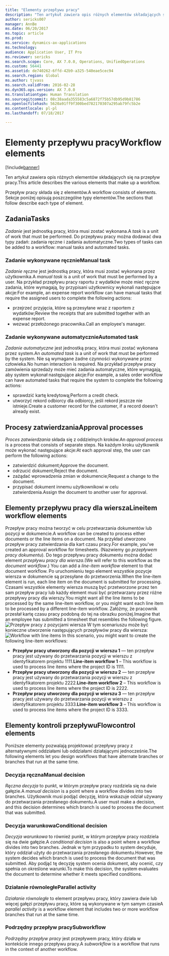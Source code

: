 ```yaml
---
title: "Elementy przepływu pracy"
description: "Ten artykuł zawiera opis różnych elementów składających się na przepływ pracy."
author: sericks007
manager: AnnBe
ms.date: 06/20/2017
ms.topic: article
ms.prod: 
ms.service: dynamics-ax-applications
ms.technology: 
audience: Application User, IT Pro
ms.reviewer: sericks
ms.search.scope: Core, AX 7.0.0, Operations, UnifiedOperations
ms.custom: 56441
ms.assetid: de740262-6ffd-42b9-a325-540eae5cec94
ms.search.region: Global
ms.author: tjvass
ms.search.validFrom: 2016-02-28
ms.dyn365.ops.version: AX 7.0.0
ms.translationtype: Human Translation
ms.sourcegitcommit: 08c38aada355583c5a6872f75b57db95d9b81786
ms.openlocfilehash: 5620a91ff9f300bed782170307a295ab79fc5b2e
ms.contentlocale: pl-pl
ms.lasthandoff: 07/18/2017

---
```


# <a name="workflow-elements"></a><span data-ttu-id="10c66-103">Elementy przepływu pracy</span><span class="sxs-lookup"><span data-stu-id="10c66-103">Workflow elements</span></span>

[!include[banner](../includes/banner.md)]


<span data-ttu-id="10c66-104">Ten artykuł zawiera opis różnych elementów składających się na przepływ pracy.</span><span class="sxs-lookup"><span data-stu-id="10c66-104">This article describes the various elements that make up a workflow.</span></span>

<span data-ttu-id="10c66-105">Przepływ pracy składa się z elementów.</span><span class="sxs-lookup"><span data-stu-id="10c66-105">A workflow consists of elements.</span></span> <span data-ttu-id="10c66-106">Sekcje poniżej opisują poszczególne typy elementów.</span><span class="sxs-lookup"><span data-stu-id="10c66-106">The sections that follow describe each type of element.</span></span>

## <a name="tasks"></a><span data-ttu-id="10c66-107">Zadania</span><span class="sxs-lookup"><span data-stu-id="10c66-107">Tasks</span></span>
<span data-ttu-id="10c66-108">*Zadanie* jest jednostką pracy, która musi zostać wykonana.</span><span class="sxs-lookup"><span data-stu-id="10c66-108">A *task* is a unit of work that must be performed.</span></span> <span data-ttu-id="10c66-109">Do przepływu pracy można dodawać dwa typy zadań: zadania ręczne i zadania automatyczne.</span><span class="sxs-lookup"><span data-stu-id="10c66-109">Two types of tasks can be added to a workflow: manual tasks and automated tasks.</span></span>

### <a name="manual-task"></a><span data-ttu-id="10c66-110">Zadanie wykonywane ręcznie</span><span class="sxs-lookup"><span data-stu-id="10c66-110">Manual task</span></span>

<span data-ttu-id="10c66-111">*Zadanie ręczne* jest jednostką pracy, która musi zostać wykonana przez użytkownika.</span><span class="sxs-lookup"><span data-stu-id="10c66-111">A *manual task* is a unit of work that must be performed by a user.</span></span> <span data-ttu-id="10c66-112">Na przykład przepływu pracy raportu z wydatków może mieć ręczne zadania, które wymagają, by przypisani użytkownicy wykonali następujące akcje:</span><span class="sxs-lookup"><span data-stu-id="10c66-112">For example, an expense report workflow can have manual tasks that require the assigned users to complete the following actions:</span></span>

-   <span data-ttu-id="10c66-113">przejrzeć przyjęcia, które są przesyłane wraz z raportem z wydatków;</span><span class="sxs-lookup"><span data-stu-id="10c66-113">Review the receipts that are submitted together with an expense report.</span></span>
-   <span data-ttu-id="10c66-114">wezwać przełożonego pracownika.</span><span class="sxs-lookup"><span data-stu-id="10c66-114">Call an employee's manager.</span></span>

### <a name="automated-task"></a><span data-ttu-id="10c66-115">Zadanie wykonywane automatycznie</span><span class="sxs-lookup"><span data-stu-id="10c66-115">Automated task</span></span>

<span data-ttu-id="10c66-116">*Zadanie automatyczne* jest jednostką pracy, która musi zostać wykonana przez system.</span><span class="sxs-lookup"><span data-stu-id="10c66-116">An *automated task* is a unit of work that must be performed by the system.</span></span> <span data-ttu-id="10c66-117">Nie są wymagane żadne czynności wykonywane przez człowieka.</span><span class="sxs-lookup"><span data-stu-id="10c66-117">No human interaction is required.</span></span> <span data-ttu-id="10c66-118">Na przykład przepływ pracy zamówienia sprzedaży może mieć zadania automatyczne, które wymagają, aby system wykonał następujące akcje:</span><span class="sxs-lookup"><span data-stu-id="10c66-118">For example, a sales order workflow can have automated tasks that require the system to complete the following actions:</span></span>

-   <span data-ttu-id="10c66-119">sprawdzić kartę kredytową;</span><span class="sxs-lookup"><span data-stu-id="10c66-119">Perform a credit check.</span></span>
-   <span data-ttu-id="10c66-120">utworzyć rekord odbiorcy dla odbiorcy, jeśli rekord jeszcze nie istnieje.</span><span class="sxs-lookup"><span data-stu-id="10c66-120">Create a customer record for the customer, if a record doesn't already exist.</span></span>

## <a name="approval-processes"></a><span data-ttu-id="10c66-121">Procesy zatwierdzania</span><span class="sxs-lookup"><span data-stu-id="10c66-121">Approval processes</span></span>
<span data-ttu-id="10c66-122">*Proces zatwierdzania* składa się z oddzielnych kroków.</span><span class="sxs-lookup"><span data-stu-id="10c66-122">An *approval process* is a process that consists of separate steps.</span></span> <span data-ttu-id="10c66-123">Na każdym kroku użytkownik może wykonać następujące akcje:</span><span class="sxs-lookup"><span data-stu-id="10c66-123">At each approval step, the user can perform the following actions:</span></span>

-   <span data-ttu-id="10c66-124">zatwierdzić dokument;</span><span class="sxs-lookup"><span data-stu-id="10c66-124">Approve the document.</span></span>
-   <span data-ttu-id="10c66-125">odrzucić dokument;</span><span class="sxs-lookup"><span data-stu-id="10c66-125">Reject the document.</span></span>
-   <span data-ttu-id="10c66-126">zażądać wprowadzenia zmian w dokumencie;</span><span class="sxs-lookup"><span data-stu-id="10c66-126">Request a change to the document.</span></span>
-   <span data-ttu-id="10c66-127">przypisać dokument innemu użytkownikowi w celu zatwierdzenia.</span><span class="sxs-lookup"><span data-stu-id="10c66-127">Assign the document to another user for approval.</span></span>

## <a name="lineitem-workflow-elements"></a><span data-ttu-id="10c66-128">Elementy przepływu pracy dla wiersza</span><span class="sxs-lookup"><span data-stu-id="10c66-128">Lineitem workflow elements</span></span>
<span data-ttu-id="10c66-129">Przepływ pracy można tworzyć w celu przetwarzania dokumentów lub pozycji w dokumencie.</span><span class="sxs-lookup"><span data-stu-id="10c66-129">A workflow can be created to process either documents or the line items on a document.</span></span> <span data-ttu-id="10c66-130">Na przykład utworzono przepływ pracy zatwierdzania dla kart czasu pracy.</span><span class="sxs-lookup"><span data-stu-id="10c66-130">For example, you've created an approval workflow for timesheets.</span></span> <span data-ttu-id="10c66-131">(Nazwiemy go *przepływem pracy dokumentu*). Do tego przepływu pracy dokumentu można dodać element *przepływu pracy dla wiersza*.</span><span class="sxs-lookup"><span data-stu-id="10c66-131">(We will refer to this workflow as the *document workflow*.) You can add a *line-item workflow* element to that document workflow.</span></span> <span data-ttu-id="10c66-132">Po uruchomieniu tego element wszystkie pozycje wiersza w dokumencie są przesyłane do przetworzenia.</span><span class="sxs-lookup"><span data-stu-id="10c66-132">When the line-item element is run, each line item on the document is submitted for processing.</span></span> <span data-ttu-id="10c66-133">Czasami wszystkie elementy wiersza muszą być przetworzone przez ten sam przepływ pracy lub każdy element musi być przetwarzany przez różne przepływy pracy dla wierszy.</span><span class="sxs-lookup"><span data-stu-id="10c66-133">You might want all the line items to be processed by the same line-item workflow, or you might want each line item to be processed by a different line-item workflow.</span></span> <span data-ttu-id="10c66-134">Załóżmy, że pracownik przesłał kartę czasu pracy podobną do tej na obrazku poniżej.</span><span class="sxs-lookup"><span data-stu-id="10c66-134">Imagine that an employee has submitted a timesheet that resembles the following figure.</span></span> <span data-ttu-id="10c66-135">![Przepływ pracy z pozycjami wiersza](./media/workflow_lineitemworkflow.gif) W tym scenariuszu może być konieczne utworzenie następujących przepływów pracy dla wiersza:</span><span class="sxs-lookup"><span data-stu-id="10c66-135">![Workflow with line items](./media/workflow_lineitemworkflow.gif) In this scenario, you might want to create the following line-item workflows:</span></span>

-   <span data-ttu-id="10c66-136">**Przepływ pracy utworzony dla pozycji w wierszu 1** — ten przepływ pracy jest używany do przetwarzania pozycji w wierszu z identyfikatorem projektu 1111.</span><span class="sxs-lookup"><span data-stu-id="10c66-136">**Line-item workflow 1** – This workflow is used to process line items where the project ID is 1111.</span></span>
-   <span data-ttu-id="10c66-137">**Przepływ pracy utworzony dla pozycji w wierszu 2** — ten przepływ pracy jest używany do przetwarzania pozycji w wierszu z identyfikatorem projektu 2222.</span><span class="sxs-lookup"><span data-stu-id="10c66-137">**Line-item workflow 2** – This workflow is used to process line items where the project ID is 2222.</span></span>
-   <span data-ttu-id="10c66-138">**Przepływ pracy utworzony dla pozycji w wierszu 3** — ten przepływ pracy jest używany do przetwarzania pozycji w wierszu z identyfikatorem projektu 3333.</span><span class="sxs-lookup"><span data-stu-id="10c66-138">**Line-item workflow 3** – This workflow is used to process line items where the project ID is 3333.</span></span>

## <a name="flowcontrol-elements"></a><span data-ttu-id="10c66-139">Elementy kontroli przepływu</span><span class="sxs-lookup"><span data-stu-id="10c66-139">Flowcontrol elements</span></span>
<span data-ttu-id="10c66-140">Poniższe elementy pozwalają projektować przepływy pracy z alternatywnymi oddziałami lub oddziałami działającymi jednocześnie.</span><span class="sxs-lookup"><span data-stu-id="10c66-140">The following elements let you design workflows that have alternate branches or branches that run at the same time.</span></span>

### <a name="manual-decision"></a><span data-ttu-id="10c66-141">Decyzja ręczna</span><span class="sxs-lookup"><span data-stu-id="10c66-141">Manual decision</span></span>

<span data-ttu-id="10c66-142">*Ręczna decyzja* to punkt, w którym przepływ pracy rozdziela się na dwie gałęzie.</span><span class="sxs-lookup"><span data-stu-id="10c66-142">A *manual decision* is a point where a workflow divides into two branches.</span></span> <span data-ttu-id="10c66-143">Użytkownik musi podjąć decyzję, która wskazuje odział używany do przetwarzania przesłanego dokumentu.</span><span class="sxs-lookup"><span data-stu-id="10c66-143">A user must make a decision, and this decision determines which branch is used to process the document that was submitted.</span></span>

### <a name="conditional-decision"></a><span data-ttu-id="10c66-144">Decyzja warunkowa</span><span class="sxs-lookup"><span data-stu-id="10c66-144">Conditional decision</span></span>

<span data-ttu-id="10c66-145">*Decyzja warunkowa* to również punkt, w którym przepływ pracy rozdziela się na dwie gałęzie.</span><span class="sxs-lookup"><span data-stu-id="10c66-145">A *conditional decision* is also a point where a workflow divides into two branches.</span></span> <span data-ttu-id="10c66-146">Jednak w tym przypadku to system decyduje, który oddział użyty do przetwarzania przesłanego dokumentu.</span><span class="sxs-lookup"><span data-stu-id="10c66-146">However, the system decides which branch is used to process the document that was submitted.</span></span> <span data-ttu-id="10c66-147">Aby podjąć tę decyzję system ocenia dokument, aby ocenić, czy spełnia on określone warunki.</span><span class="sxs-lookup"><span data-stu-id="10c66-147">To make this decision, the system evaluates the document to determine whether it meets specified conditions.</span></span>

### <a name="parallel-activity"></a><span data-ttu-id="10c66-148">Działanie równoległe</span><span class="sxs-lookup"><span data-stu-id="10c66-148">Parallel activity</span></span>

<span data-ttu-id="10c66-149">*Działanie równoległe* to element przepływu pracy, który zawiera dwie lub więcej gałęzi przepływu pracy, które są wykonywane w tym samym czasie</span><span class="sxs-lookup"><span data-stu-id="10c66-149">A *parallel activity* is a workflow element that includes two or more workflow branches that run at the same time.</span></span>

### <a name="subworkflow"></a><span data-ttu-id="10c66-150">Podrzędny przepływ pracy</span><span class="sxs-lookup"><span data-stu-id="10c66-150">Subworkflow</span></span>

<span data-ttu-id="10c66-151">*Podrzędny przepływ pracy* jest przepływem pracy, który działa w kontekście innego przepływu pracy.</span><span class="sxs-lookup"><span data-stu-id="10c66-151">A *subworkflow* is a workflow that runs in the context of another workflow.</span></span>




